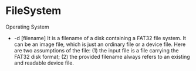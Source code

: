# FileSystem
Operating System
- -d [filename]
It is a filename of a disk containing a FAT32 file system. It can be an image file,
which is just an ordinary file or a device file. Here are two assumptions of the file: (1)
the input file is a file carrying the FAT32 disk format; (2) the provided filename always
refers to an existing and readable device file.
